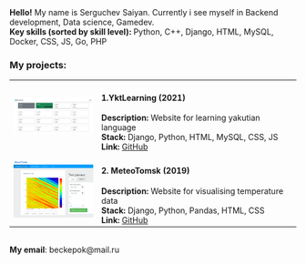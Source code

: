<html>
  <body>
    <b>Hello!</b> My name is Serguchev Saiyan. Currently i see myself in Backend development, Data science, Gamedev.
 <br><b>Key skills (sorted by skill level): </b> Python, C++, Django, HTML, MySQL, Docker, CSS, JS, Go, PHP  <br>
  <h3>My projects:</h3>
      <table>
         <tr>
            <td > <img src="https://github.com/SaiyanSerguchev/SaiyanSerguchev/blob/main/Attachments/YktLearning.png?raw=true" width="150" > </td>
            <td> <h4>1.YktLearning (2021)</h4> 
               <b>Description: </b> Website for learning yakutian language <br>
               <b>Stack: </b> Django, Python, HTML, MySQL, CSS, JS <br>
               <b>Link: </b> <a href="https://github.com/SaiyanSerguchev/yktlearning">GitHub</a>
            </td>
         </tr>
         <tr>
            <td> <img src="https://github.com/SaiyanSerguchev/SaiyanSerguchev/blob/main/Attachments/MeteoTomsk.png?raw=true" width="150" > </td>
            <td> <h4>2. MeteoTomsk (2019)</h4>
               <b>Description: </b> Website for visualising temperature data <br>
               <b>Stack: </b>Django, Python, Pandas, HTML, CSS<br>
               <b>Link: </b> <a href="https://github.com/SaiyanSerguchev/MeteoTomsk">GitHub</a>
            </td>
         </tr>
      </table>
    <br><b>My email</b>: beckepok@mail.ru
     </body>
</html>
